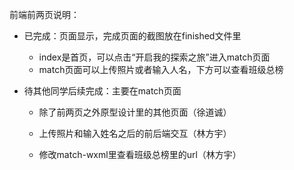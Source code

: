 前端前两页说明：

- 已完成：页面显示，完成页面的截图放在finished文件里
  - index是首页，可以点击“开启我的探索之旅”进入match页面
  - match页面可以上传照片或者输入人名，下方可以查看班级总榜

- 待其他同学后续完成：主要在match页面

  - 除了前两页之外原型设计里的其他页面（徐道诚）

  - 上传照片和输入姓名之后的前后端交互（林方宇）

  - 修改match-wxml里查看班级总榜里的url（林方宇）

    